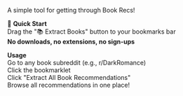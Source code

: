 A simple tool for getting through Book Recs!

🚀 **Quick Start** \
Drag the "📚 Extract Books" button to your bookmarks bar \
 **No downloads, no extensions, no sign-ups** 

**Usage** \
Go to any book subreddit (e.g., r/DarkRomance) \
Click the bookmarklet \
Click "Extract All Book Recommendations" \
Browse all recommendations in one place!
